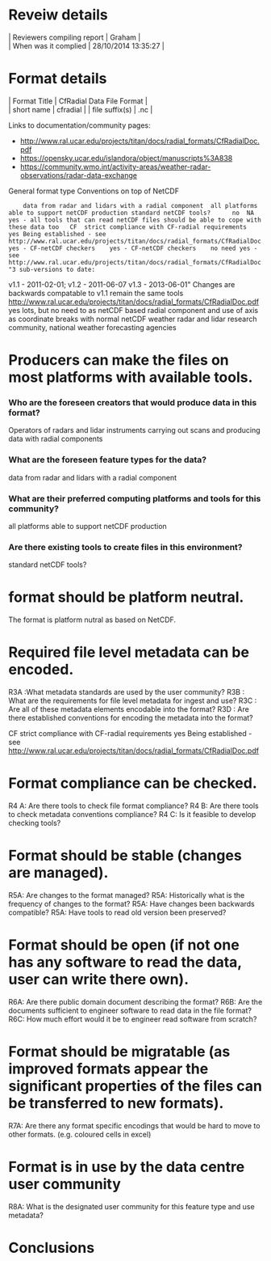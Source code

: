 
# Reveiw details

| Reviewers compiling report |  Graham |  
| When was it complied | 28/10/2014 13:35:27 | 


# Format details

| Format Title | CfRadial Data File Format |  
| short name | cfradial |
| file suffix(s) | .nc |

Links to documentation/community pages: 
 - http://www.ral.ucar.edu/projects/titan/docs/radial_formats/CfRadialDoc.pdf
 - https://opensky.ucar.edu/islandora/object/manuscripts%3A838
 - https://community.wmo.int/activity-areas/weather-radar-observations/radar-data-exchange

General format type 
Conventions on top of NetCDF

		data from radar and lidars with a radial component	all platforms able to support netCDF production	standard netCDF tools?		no	NA	yes - all tools that can read netCDF files should be able to cope with these data too	CF	strict compliance with CF-radial requirements	yes	Being established - see http://www.ral.ucar.edu/projects/titan/docs/radial_formats/CfRadialDoc.pdf	yes - CF-netCDF checkers	yes - CF-netCDF checkers	no need	yes - see http://www.ral.ucar.edu/projects/titan/docs/radial_formats/CfRadialDoc.pdf	"3 sub-versions to date: 
v1.1 - 2011-02-01; 
v1.2 - 2011-06-07
v1.3 - 2013-06-01"	Changes are backwards compatable to v1.1	remain the same tools 	http://www.ral.ucar.edu/projects/titan/docs/radial_formats/CfRadialDoc.pdf	yes	lots, but no need to as netCDF based	radial component and use of axis as coordinate breaks with normal netCDF	weather radar and lidar research community, national weather forecasting agencies	



# Producers can make the files on most platforms with available tools.

### Who are the foreseen creators that would produce data in this format?  
Operators of radars and lidar instruments carrying out scans and producing data with radial components

### What are the foreseen feature types for the data?  
data from radar and lidars with a radial component

### What are their preferred computing platforms and tools for this community?  
all platforms able to support netCDF production

### Are there existing tools to create files in this environment?  
standard netCDF tools?

# format should be platform neutral.
The format is platform nutral as based on NetCDF.

# Required file level metadata can be encoded.
R3A :What metadata standards are used by the user community?
R3B : What are the requirements for file level metadata for ingest and use?
R3C : Are all of these metadata elements encodable into the format?
R3D : Are there established conventions for encoding the metadata into the format?

CF	strict compliance with CF-radial requirements	yes	Being established - see http://www.ral.ucar.edu/projects/titan/docs/radial_formats/CfRadialDoc.pdf

# Format compliance can be checked.
R4 A: Are there tools to check file format compliance?
R4 B: Are there tools to check metadata conventions compliance?
R4 C: Is it feasible to develop checking tools?

# Format should be stable (changes are managed).
R5A: Are changes to the format managed?
R5A: Historically what is the frequency of changes to the format?
R5A: Have changes been backwards compatible?
R5A: Have tools to read old version been preserved?

# Format should be open (if not one has any software to read the data, user can write there own).
R6A: Are there public domain document describing the format?
R6B: Are the documents sufficient to engineer software to read data in the file format?
R6C: How much effort would it be to engineer read software from scratch?

# Format should be migratable (as improved formats appear the significant properties of the files can be transferred to new formats).
R7A: Are there any format specific encodings that would be hard to move to other formats. (e.g. coloured cells in excel)

# Format is in use by the data centre user community
R8A: What is the designated user community for this feature type and use metadata?

# Conclusions
